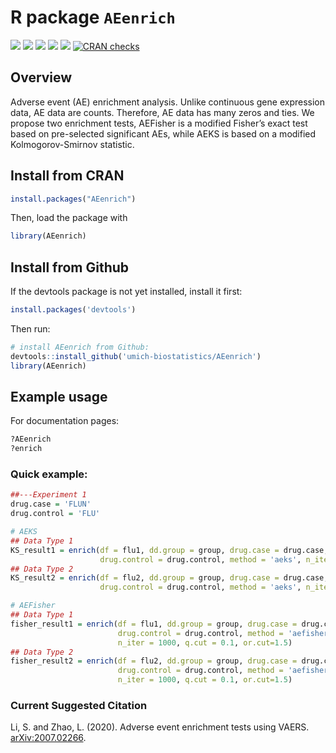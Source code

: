 
<!-- README.md is generated from README.Rmd. Please edit that file -->

# R package `AEenrich`

[![](https://img.shields.io/badge/devel%20version-1.0.0-blue.svg)](https://github.com/umich-biostatistics/AEenrich)
[![](https://img.shields.io/github/languages/code-size/umich-biostatistics/AEenrich.svg)](https://github.com/umich-biostatistics/AEenrich)
[![](http://cranlogs.r-pkg.org/badges/grand-total/AEenrich?color=blue)](https://cran.r-project.org/package=AEenrich)
[![](http://cranlogs.r-pkg.org/badges/last-month/AEenrich?color=green)](https://cran.r-project.org/package=AEenrich)
[![](https://img.shields.io/badge/Read%20on-arXiv-orange.svg)](https://arxiv.org/abs/2007.02266)
[![CRAN
checks](https://cranchecks.info/badges/summary/AEenrich)](https://cran.r-project.org/web/checks/check_results_AEenrich.html)

## Overview

Adverse event (AE) enrichment analysis. Unlike continuous gene
expression data, AE data are counts. Therefore, AE data has many zeros
and ties. We propose two enrichment tests, AEFisher is a modified
Fisher’s exact test based on pre-selected significant AEs, while AEKS
is based on a modified Kolmogorov-Smirnov statistic.

## Install from CRAN

``` r
install.packages("AEenrich")
```

Then, load the package with

``` r
library(AEenrich)
```

## Install from Github

If the devtools package is not yet installed, install it first:

``` r
install.packages('devtools')
```

Then run:

``` r
# install AEenrich from Github:
devtools::install_github('umich-biostatistics/AEenrich') 
library(AEenrich)
```

## Example usage

For documentation pages:

``` r
?AEenrich
?enrich
```

### Quick example:

``` r
##---Experiment 1 
drug.case = 'FLUN'
drug.control = 'FLU'

# AEKS
## Data Type 1
KS_result1 = enrich(df = flu1, dd.group = group, drug.case = drug.case, 
                    drug.control = drug.control, method = 'aeks', n_iter = 1000)
## Data Type 2
KS_result2 = enrich(df = flu2, dd.group = group, drug.case = drug.case, 
                    drug.control = drug.control, method = 'aeks', n_iter = 1000)

# AEFisher
## Data Type 1
fisher_result1 = enrich(df = flu1, dd.group = group, drug.case = drug.case, 
                        drug.control = drug.control, method = 'aefisher', 
                        n_iter = 1000, q.cut = 0.1, or.cut=1.5)
## Data Type 2
fisher_result2 = enrich(df = flu2, dd.group = group, drug.case = drug.case, 
                        drug.control = drug.control, method = 'aefisher', 
                        n_iter = 1000, q.cut = 0.1, or.cut=1.5)
```

### Current Suggested Citation

Li, S. and Zhao, L. (2020). Adverse event enrichment tests using VAERS.
[arXiv:2007.02266](https://arxiv.org/abs/2007.02266).
